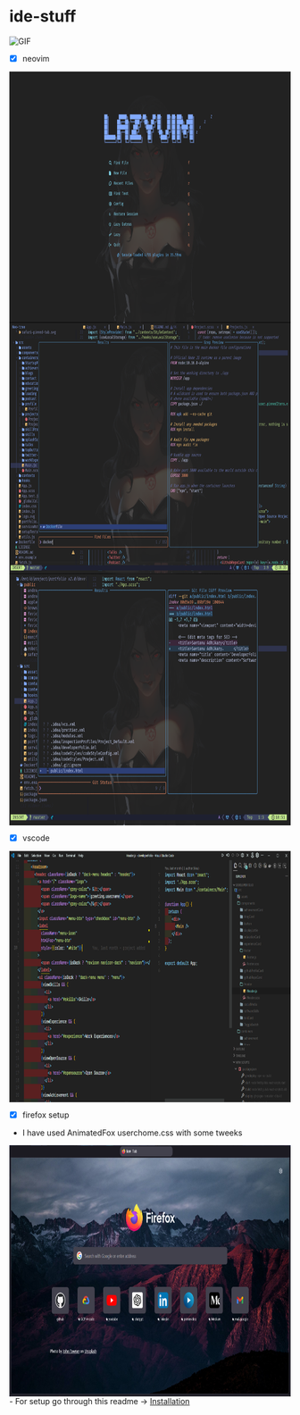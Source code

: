 # ide-stuff

<img align="left " alt="GIF" height="150px" src="https://i.pinimg.com/originals/7c/a2/5f/7ca25f4a2eecefbc3b3e62c50cb9d02d.gif" />

- [x] neovim

<img align="left" alt="GIF" height="450px" src="https://raw.githubusercontent.com/mikan-senpai/ide-stuff/master/asset/nv1.png" />
<img align="center" alt="GIF" height="450px" src="https://raw.githubusercontent.com/mikan-senpai/ide-stuff/master/asset/nv2.png" />
<img align="center" alt="GIF" height="450px" src="https://raw.githubusercontent.com/mikan-senpai/ide-stuff/master/asset/nv3.png" />



- [x] vscode
<img align="center" alt="GIF" height="450px" src="https://raw.githubusercontent.com/mikan-senpai/ide-stuff/master/asset/vs1.png" />


- [X] firefox setup
- I have used AnimatedFox userchome.css with some tweeks
<img align="center" alt="GIF" height="450px" src="https://raw.githubusercontent.com/mikan-senpai/ide-stuff/master/asset/fire1.png" />
- For setup go through this readme -> <a href="https://github.com/mikan-senpai/workflow-stuff/blob/master/firefox-setup/README.md">Installation</a>
